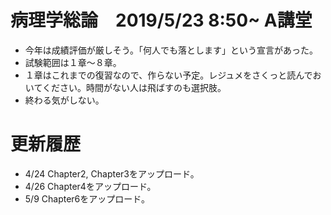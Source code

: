 # 病理学総論　2019/5/23 8:50~ A講堂
- 今年は成績評価が厳しそう。「何人でも落とします」という宣言があった。
- 試験範囲は１章～８章。
- １章はこれまでの復習なので、作らない予定。レジュメをさくっと読んでおいてください。時間がない人は飛ばすのも選択肢。
- 終わる気がしない。
# 更新履歴
- 4/24 Chapter2, Chapter3をアップロード。
- 4/26 Chapter4をアップロード。
- 5/9 Chapter6をアップロード。
